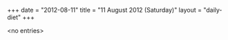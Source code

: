 +++
date = "2012-08-11"
title = "11 August 2012 (Saturday)"
layout = "daily-diet"
+++

\<no entries\>